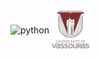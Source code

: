 
<div style="display: inline_block"><br>
 <img align="center" alt="python" height="60" width="60" src="https://cdn.jsdelivr.net/gh/devicons/devicon@latest/icons/python/python-original-wordmark.svg" />
 <img align="center" alt="univassouras" height="60" width="60" src="https://github.com/Luann8/Web_Programming_Laboratory-Univassouras/blob/main/universidade%20de%20vassouras%20Vertical.svg" >
